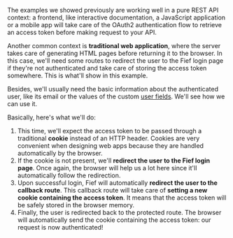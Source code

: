 The examples we showed previously are working well in a pure REST API context: a frontend, like interactive documentation, a JavaScript application or a mobile app will take care of the OAuth2 authentication flow to retrieve an access token before making request to your API.

Another common context is **traditional web application**, where the server takes care of generating HTML pages before returning it to the browser. In this case, we'll need some routes to redirect the user to the Fief login page if they're not authenticated and take care of storing the access token somewhere. This is what'll show in this example.

Besides, we'll usually need the basic information about the authenticated user, like its email or the values of the custom [user fields](../../getting-started/user-fields.md). We'll see how we can use it.

Basically, here's what we'll do:

1. This time, we'll expect the access token to be passed through a traditional **cookie** instead of an HTTP header. Cookies are very convenient when designing web apps because they are handled automatically by the browser.
2. If the cookie is not present, we'll **redirect the user to the Fief login page**. Once again, the browser will help us a lot here since it'll automatically follow the redirection.
3. Upon successful login, Fief will automatically **redirect the user to the callback route**. This callback route will take care of **setting a new cookie containing the access token**. It means that the access token will be safely stored in the browser memory.
4. Finally, the user is redirected back to the protected route. The browser will automatically send the cookie containing the access token: our request is now authenticated!
